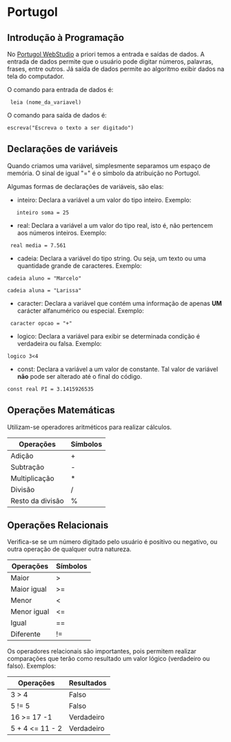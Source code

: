 # Portugol

## Introdução à Programação

No [Portugol WebStudio](https://portugol-webstudio.cubos.io/ide) a priori temos a entrada e saídas de dados. A entrada de dados permite que o usuário pode digitar números, palavras, frases, entre outros. Já saída de dados permite ao algoritmo exibir dados na tela do computador.

O comando para entrada de dados é:

```
 leia (nome_da_variavel)
```

O comando para saída de dados é:

```
escreva("Escreva o texto a ser digitado")
```

## Declarações de variáveis

Quando criamos uma variável, simplesmente separamos um espaço de memória. O sinal de igual "=" é o símbolo da atribuição no Portugol.

Algumas formas de declarações de variáveis, são elas:

- inteiro: Declara a variável a um valor do tipo inteiro. Exemplo:

```
   inteiro soma = 25
```

- real: Declara a variável a um valor do tipo real, isto é, não pertencem aos números inteiros. Exemplo:

```
 real media = 7.561
```

- cadeia: Declara a variável do tipo string. Ou seja, um texto ou uma quantidade grande de caracteres. Exemplo:

```
cadeia aluno = "Marcelo"

cadeia aluna = "Larissa"
```

- caracter: Declara a variável que contém uma informação de apenas **UM** carácter alfanumérico ou especial. Exemplo:

```
 caracter opcao = "+"
```

- logico: Declara a variável para exibir se determinada condição é verdadeira ou falsa. Exemplo:

```
logico 3<4
```

- const: Declara a variável a um valor de constante. Tal valor de variável **não** pode ser alterado até o final do código.

```
const real PI = 3.1415926535
```

## Operações Matemáticas

Utilizam-se operadores aritméticos para realizar cálculos.

| Operações        | Símbolos |
| ---------------- | -------- |
| Adição           | +        |
| Subtração        | -        |
| Multiplicação    | \*       |
| Divisão          | /        |
| Resto da divisão | %        |

## Operações Relacionais

Verifica-se se um número digitado pelo usuário é positivo ou negativo, ou outra operação de qualquer outra natureza.

| Operações   | Símbolos |
| ----------- | -------- |
| Maior       | >        |
| Maior igual | >=       |
| Menor       | <        |
| Menor igual | <=       |
| Igual       | ==       |
| Diferente   | !=       |

Os operadores relacionais são importantes, pois permitem realizar comparações que terão como resultado um valor lógico (verdadeiro ou falso). Exemplos:

| Operações       | Resultados |
| --------------- | ---------- |
| 3 > 4           | Falso      |
| 5 != 5          | Falso      |
| 16 >= 17 -1     | Verdadeiro |
| 5 + 4 <= 11 - 2 | Verdadeiro |
